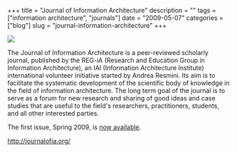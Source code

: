 +++
title = "Journal of Information Architecture"
description = ""
tags = ["information architecture", "journals"]
date = "2009-05-07"
categories = ["blog"]
slug = "journal-information-architecture"
+++



  <div class="notebook-screenshot"><a href="http://journalofia.org/"><img src="/media/bluga/wt4a0325ba2c6ac.jpg"/></a></div><p>The Journal of Information Architecture is a peer-reviewed scholarly journal, published by the REG-iA (Research and Education Group in Information Architecture), an IAI (Information Architecture Institute) international volunteer initiative started by Andrea Resmini. Its aim is to facilitate the systematic development of the scientific body of knowledge in the field of information architecture. The long term goal of the journal is to serve as a forum for new research and sharing of good ideas and case studies that are useful to the field's researchers, practitioners, students, and all other interested parties.</p>
<p>The first issue, Spring 2009, is <a href="http://journalofia.org/volume1/issue1/">now available</a>.</p>
    
  <a href="http://journalofia.org/">http://journalofia.org/</a>
